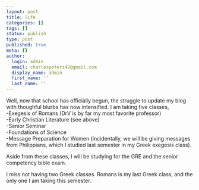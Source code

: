 ```yaml
---
layout: post
title: life
categories: []
tags: []
status: publish
type: post
published: true
meta: {}
author:
  login: admin
  email: charlespeters42@gmail.com
  display_name: admin
  first_name: ''
  last_name: ''
---
```


Well, now that school has officially begun, the struggle to update my blog with thoughful blurbs has now intensified. I am taking five classes,  
\-Exegesis of Romans (DrV is by far my most favorite professor)  
\-Early Christian Literature (see above)  
\-Senior Seminar  
\-Foundations of Science  
\-Message Preparation for Women (incidentally, we will be giving messages from Philippians, which I studied last semester in my Greek exegesis class).

Aside from these classes, I will be studying for the GRE and the senior competency bible exam.

I miss not having two Greek classes. Romans is my last Greek class, and the only one I am taking this semester.